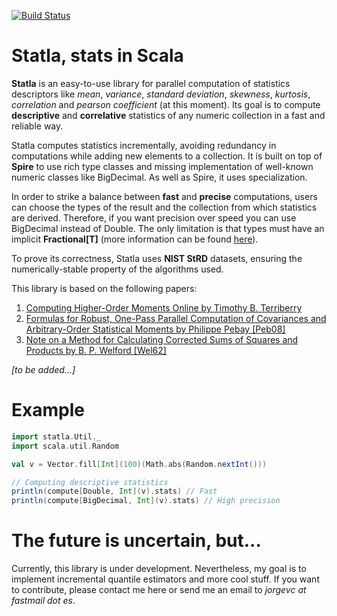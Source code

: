 [![Build Status](https://travis-ci.org/jvican/statla.svg?branch=master)](https://travis-ci.org/jvican/statla)

Statla, stats in Scala
======================

__Statla__ is an easy-to-use library for parallel computation of statistics descriptors like _mean_,
_variance_, _standard deviation_, _skewness_, _kurtosis_, _correlation_ and _pearson coefficient_ (at this moment). Its goal is to compute
__descriptive__ and __correlative__ statistics of any numeric collection in a fast and reliable way.

Statla computes statistics incrementally, avoiding redundancy in computations while adding new elements to a collection.
It is built on top of __Spire__ to use rich type classes and missing implementation of well-known numeric classes like BigDecimal. As
well as Spire, it uses specialization.

In order to strike a balance between __fast__ and __precise__ computations, users can choose the types of the result and the collection
from which statistics are derived. Therefore, if you want precision over speed you can use BigDecimal instead of Double. The only limitation is
that types must have an implicit __Fractional[T]__ (more information can be found [here](https://github.com/non/spire/blob/master/GUIDE.md)).

To prove its correctness, Statla uses __NIST StRD__ datasets, ensuring the numerically-stable property of the algorithms used.

This library is based on the following papers:

1.   [Computing Higher-Order Moments Online by Timothy B. Terriberry](http://people.xiph.org/~tterribe/notes/homs.html)
2.   [Formulas for Robust, One-Pass Parallel Computation of Covariances and Arbitrary-Order Statistical Moments by Philippe Pebay [Peb08]](http://prod.sandia.gov/techlib/access-control.cgi/2008/086212.pdf)
3.   [Note on a Method for Calculating Corrected Sums of Squares and Products by B. P. Welford [Wel62]](http://zach.in.tu-clausthal.de/teaching/info_literatur/Welford.pdf)

_[to be added...]_

Example
=======

```scala
import statla.Util._
import scala.util.Random

val v = Vector.fill[Int](100)(Math.abs(Random.nextInt()))

// Computing descriptive statistics
println(compute[Double, Int](v).stats) // Fast
println(compute[BigDecimal, Int](v).stats) // High precision
```

The future is uncertain, but...
===============================

Currently, this library is under development. Nevertheless, my goal is to implement incremental quantile estimators
and more cool stuff. If you want to contribute, please contact me here or send me an email to _jorgevc at fastmail dot es_.
